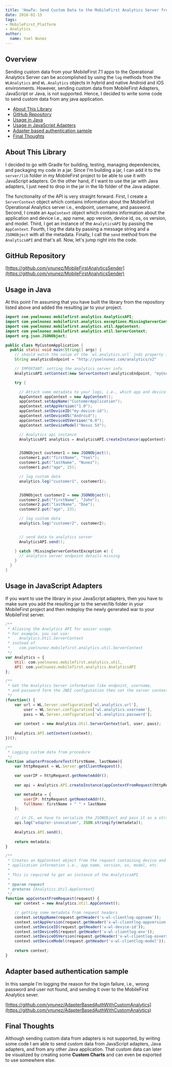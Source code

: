 ```yaml
---
title: 'HowTo: Send Custom Data to the MobileFirst Analytics Server from adapters or any java application'
date: 2016-02-15
tags:
- MobileFirst_Platform
- Analytics
author:
  name: Yoel Nunez
---
```

## Overview
Sending custom data from your MobileFirst 7.1 apps to the Operational Analytics Server can be accomplished by using the <code>log</code> methods from the <code>WLAnalytics</code> and <code>WL.Analytics</code> objects in hybrid and native Android and iOS environments. However, sending custom data from MobileFirst Adapters, JavaScript or Java, is not supported. Hence, I decided to write some code to send custom data from any java application.


* [About This Library](#about-this-library)
* [GitHub Repository](#github-repository)
* [Usage in Java](#usage-in-java)
* [Usage in JavaScript Adapters](#usage-in-javascript-adapters)
* [Adapter based authentication sample](#adapter-based-authentication-sample)
* [Final Thoughts](#final-thoughts)

## About This Library
I decided to go with Gradle for building, testing, managing dependencies, and packaging my code in a jar. Since I'm building a jar, I can add it to the <code>server/lib</code> folder in my MobileFirst project to be able to use it with JavaScript adapters. On the other hand, if I want to use the jar with Java adapters, I just need to drop in the jar in the lib folder of the Java adapter.

The functionality of the API is very straight forward. First, I create a <code>ServerContext</code> object which contains information about the MobileFirst Operational Analytics server i.e., endpoint, username, and password. Second, I create an <code>AppContext</code> object which contains information about the application and device i.e., app name, app version, device id, os, os version, and model. Third, I get an instance of the <code>AnalyticsAPI</code> by passing the <code>AppContext</code>. Fourth, I log the data by passing a message string and a <code>JSONObject</code> with all the metadata. Finally, I call the <code>send</code> method from the <code>AnalyticsAPI</code> and that's all. Now, let's jump right into the code.

## GitHub Repository
[https://github.com/ynunez/MobileFirstAnalyticsSender](https://github.com/ynunez/MobileFirstAnalyticsSender)

## Usage in Java
At this point I'm assuming that you have built the library from the repository listed above and added the resulting jar to your project.

```java
import com.yoelnunez.mobilefirst.analytics.AnalyticsAPI;
import com.yoelnunez.mobilefirst.analytics.exceptions.MissingServerContextException;
import com.yoelnunez.mobilefirst.analytics.util.AppContext;
import com.yoelnunez.mobilefirst.analytics.util.ServerContext;
import org.json.JSONObject;

public class MyCustomApplication {
  public static void main(String[] args) {
    // should match the value of the `wl.analytics.url` jndi property in your server.xml file
    String analyticsEndpoint = "http://yoelnunez.com/analytics/v2"

    // IMPORTANT: setting the analytics server info
    AnalyticsAPI.setContext(new ServerContext(analyticsEndpoint, "myUsername", "myPassword"));

    try {

      // Attach some metadata to your logs, i.e., which app and device
      AppContext appContext = new AppContext();
      appContext.setAppName("CustomerApplication");
      appContext.setAppVersion("1.0");
      appContext.setDeviceID("my-device-id");
      appContext.setDeviceOS("Android");
      appContext.setDeviceOSVersion("6.0");
      appContext.setDeviceModel("Nexus 5X");

      // Analytics api instance
      AnalyticsAPI analytics = AnalyticsAPI.createInstance(appContext);


      JSONObject customer1 = new JSONObject();
      customer1.put("firstName", "Yoel");
      customer1.put("lastName", "Nunez");
      customer1.put("age", 25);

      // log custom data
      analytics.log("customer1", customer1);


      JSONObject customer2 = new JSONObject();
      customer2.put("firstName", "John");
      customer2.put("lastName", "Doe");
      customer2.put("age", 23);

      // log custom data
      analytics.log("customer2", customer2);


      // send data to analytics server
      AnalyticsAPI.send();

    } catch (MissingServerContextException e) {
      // analytics server endpoint details missing
    }
  }
}
```

## Usage in JavaScript Adapters
If you want to use the library in your JavaScript adapters, then you have to make sure you add the resulting jar to the server/lib folder in your MobileFirst project and then redeploy the newly generated war to your MobileFirst server.

```javascript
/**
 * Aliasing the Analytics API for easier usage.
 * For example, you can use:
 *    Analytics.Util.ServerContext
 * instead of 
 *    com.yoelnunez.mobilefirst.analytics.util.ServerContext
 */
var Analytics = {
	Util: com.yoelnunez.mobilefirst.analytics.util,
	API: com.yoelnunez.mobilefirst.analytics.AnalyticsAPI
};

/**
 * Get the Analytics Server information like endpoint, username,
 * and password form the JNDI configutation then set the server context
 */
(function() {
	var url = WL.Server.configuration['wl.analytics.url'],
		user = WL.Server.configuration['wl.analytics.username'],
		pass = WL.Server.configuration['wl.analytics.password'];
	
	var context = new Analytics.Util.ServerContext(url, user, pass);
	
	Analytics.API.setContext(context);
})();

/**
 * Logging custom data from procedure
 */
function adapterProcedureTest(firstName, lastName){
	var httpRequest = WL.Server.getClientRequest();

	var userIP = httpRequest.getRemoteAddr();
  
	var api = Analytics.API.createInstance(appContextFromRequest(httpRequest));

	var metadata = {
		userIP: httpRequest.getRemoteAddr(),
		fullName: firstName + " " + lastName
	};

	// in JS, we have to serialize the JSONObject and pass it as a string
	api.log("adapter-invocation", JSON.stringify(metadata));
  
	Analytics.API.send();
  
	return metadata;
}

/**
 * Creates an AppContext object from the request containing device and
 * application information i.e., app name, version, os, model, etc.
 * 
 * This is required to get an instance of the AnalyticsAPI
 * 
 * @param request
 * @returns {Analytics.Util.AppContext}
 */
function appContextFromRequest(request) {
	var context = new Analytics.Util.AppContext();

	// getting some metadata from request headers
	context.setAppName(request.getHeader('x-wl-clientlog-appname'));
	context.setAppVersion(request.getHeader('x-wl-clientlog-appversion'));
	context.setDeviceID(request.getHeader('x-wl-device-id'));
	context.setDeviceOS(request.getHeader('x-wl-clientlog-env'));
	context.setDeviceOSVersion(request.getHeader('x-wl-clientlog-osversion'));
	context.setDeviceModel(request.getHeader('x-wl-clientlog-model'));
	
	return context;
}
```

## Adapter based authentication sample
In this sample I'm logging the reason for the login failure, i.e., wrong password and user not found, and sending it over to the MobileFirst Analytics sever.

[https://github.com/ynunez/AdapterBasedAuthWithCustomAnalytics](https://github.com/ynunez/AdapterBasedAuthWithCustomAnalytics)

## Final Thoughts
Although sending custom data from adapters is not supported, by writing some code I am able to send custom data from JavaScript adapters, Java adapters, and from any other Java application. That custom data can later be visualized by creating some <strong>Custom Charts</strong> and can even be exported to use somewhere else. 
